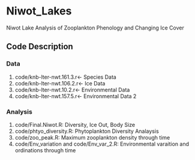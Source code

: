 # Niwot_Lakes
Niwot Lake Analysis of Zooplankton Phenology and Changing Ice Cover


## Code Description

### Data
1. code/knb-lter-nwt.161.3.r<- Species Data
2. code/knb-lter-nwt.106.2.r<- Ice Data
3. code/knb-lter-nwt.10.2.r<- Environmental Data
4. code/knb-lter-nwt.157.5.r<- Environmental Data 2

### Analysis
1. code/Final.Niwot.R: Diversity, Ice Out, Body Size
2. code/phtyo_diversity.R: Phytoplankton Diversity Analaysis
3. code/zoo_peak.R: Maximum zooplankton density through time
4. code/Env_variation and code/Env_var_2.R: Environmental varaition and ordinations through time 
